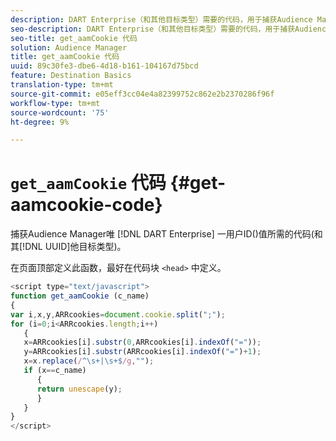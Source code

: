 ```yaml
---
description: DART Enterprise（和其他目标类型）需要的代码，用于捕获Audience Manager唯一用户ID(UUID)值。
seo-description: DART Enterprise（和其他目标类型）需要的代码，用于捕获Audience Manager唯一用户ID(UUID)值。
seo-title: get_aamCookie 代码
solution: Audience Manager
title: get_aamCookie 代码
uuid: 89c30fe3-dbe6-4d18-b161-104167d75bcd
feature: Destination Basics
translation-type: tm+mt
source-git-commit: e05eff3cc04e4a82399752c862e2b2370286f96f
workflow-type: tm+mt
source-wordcount: '75'
ht-degree: 9%

---
```



# `get_aamCookie` 代码 {#get-aamcookie-code}

捕获Audience Manager唯 [!DNL DART Enterprise] 一用户ID()值所需的代码(和其[!DNL UUID]他目标类型)。

在页面顶部定义此函数，最好在代码块 `<head>` 中定义。

<!-- r_aam_de_cookie.xml -->

```js
<script type="text/javascript">
function get_aamCookie (c_name)
{
var i,x,y,ARRcookies=document.cookie.split(";");
for (i=0;i<ARRcookies.length;i++)
   {
   x=ARRcookies[i].substr(0,ARRcookies[i].indexOf("="));
   y=ARRcookies[i].substr(ARRcookies[i].indexOf("=")+1);
   x=x.replace(/^\s+|\s+$/g,"");
   if (x==c_name)
      { 
      return unescape(y);
      }
   }
}
</script>
```

